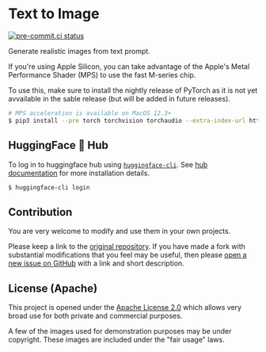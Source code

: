 <!--
 Copyright 2022 Victor I. Afolabi

 Licensed under the Apache License, Version 2.0 (the "License");
 you may not use this file except in compliance with the License.
 You may obtain a copy of the License at

     http://www.apache.org/licenses/LICENSE-2.0

 Unless required by applicable law or agreed to in writing, software
 distributed under the License is distributed on an "AS IS" BASIS,
 WITHOUT WARRANTIES OR CONDITIONS OF ANY KIND, either express or implied.
 See the License for the specific language governing permissions and
 limitations under the License.
-->

# Text to Image

[![pre-commit.ci status](https://results.pre-commit.ci/badge/github/victor-iyi/text-to-image/main.svg)](https://results.pre-commit.ci/latest/github/victor-iyi/text-to-image/main)

Generate realistic images from text prompt.

If you're using Apple Silicon, you can take advantage of the Apple's
Metal Performance Shader (MPS) to use the fast M-series chip.

To use this, make sure to install the nightly release of PyTorch as it is not
yet avvailable in the sable release (but will be added in future releases).

```sh
# MPS acceleration is available on MacOS 12.3+
$ pip3 install --pre torch torchvision torchaudio --extra-index-url https://download.pytorch.org/whl/nightly/cpu
```

## HuggingFace 🤗 Hub

To log in to huggingface hub using [`huggingface-cli`].
See [hub documentation] for more installation details.

[`huggingface-cli`]: https://huggingface.co/docs/huggingface_hub/quick-start
[hub documentation]: https://huggingface.co/docs/hub/index

 <!-- markdownlint-disable MD014 commands-show-output -->
```sh
$ huggingface-cli login
```

## Contribution

You are very welcome to modify and use them in your own projects.

Please keep a link to the [original repository]. If you have made a fork with
substantial modifications that you feel may be useful, then please [open a new
issue on GitHub][issues] with a link and short description.

## License (Apache)

This project is opened under the [Apache License 2.0][license] which allows very
broad use for both private and commercial purposes.

A few of the images used for demonstration purposes may be under copyright.
These images are included under the "fair usage" laws.

[original repository]: https://github.com/victor-iyi/text-to-image
[issues]: https://github.com/victor-iyi/text-to-image/issues
[license]: ./LICENSE
